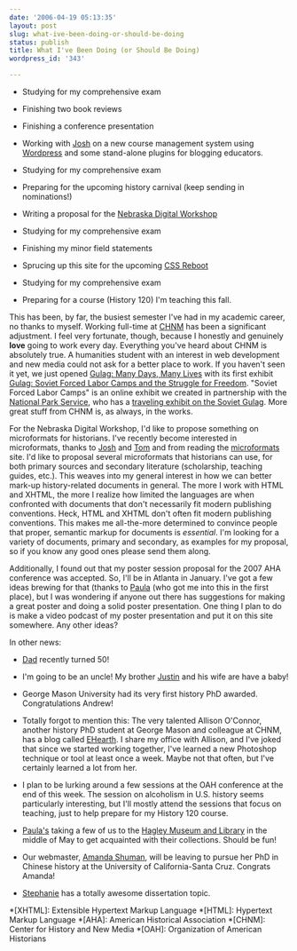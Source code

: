 ```yaml
---
date: '2006-04-19 05:13:35'
layout: post
slug: what-ive-been-doing-or-should-be-doing
status: publish
title: What I've Been Doing (or Should Be Doing)
wordpress_id: '343'

---
```




  * Studying for my comprehensive exam


  * Finishing two book reviews


  * Finishing a conference presentation


  * Working with [Josh](http://www.epistemographer.com) on a new course management system using [Wordpress](http://wordpress.org) and some stand-alone plugins for blogging educators.


  * Studying for my comprehensive exam


  * Preparing for the upcoming history carnival (keep sending in nominations!)


  * Writing a proposal for the [Nebraska Digital Workshop](http://etc.unl.edu/digitalworkshop.html)


  * Studying for my comprehensive exam


  * Finishing my minor field statements


  * Sprucing up this site for the upcoming [CSS Reboot](http://cssreboot.com)


  * Studying for my comprehensive exam


  * Preparing for a course (History 120) I'm teaching this fall.




This has been, by far, the busiest semester I've had in my academic career, no thanks to myself. Working full-time at [CHNM](http://chnm.gmu.edu) has been a significant adjustment. I feel very fortunate, though, because I honestly and genuinely **love** going to work every day. Everything you've heard about CHNM is absolutely true. A humanities student with an interest in web development and new media could not ask for a better place to work. If you haven't seen it yet, we just opened [Gulag: Many Days, Many Lives](http://gulaghistory.org) with its first exhibit [Gulag: Soviet Forced Labor Camps and the Struggle for Freedom](http://gulaghistory.org/exhibits/nps/). "Soviet Forced Labor Camps" is an online exhibit we created in partnership with the [National Park Service](http://www.nps.gov/), who has a [traveling exhibit on the Soviet Gulag](http://gulaghistory.org/exhibits/nps/travelingexhibit/). More great stuff from CHNM is, as always, in the works.




For the Nebraska Digital Workshop, I'd like to propose something on microformats for historians. I've recently become interested in microformats, thanks to [Josh](http://www.epistemographer.com) and [Tom](http://chnm.gmu.edu/staff/scheinfeldt/foundhistory/) and from reading the [microformats](http://microformats.org/) site. I'd like to proposal several microformats that historians can use, for both primary sources and secondary literature (scholarship, teaching guides, etc.). This weaves into my general interest in how we can better mark-up history-related documents in general. The more I work with HTML and XHTML, the more I realize how limited the languages are when confronted with documents that don't necessarily fit modern publishing conventions. Heck, HTML and XHTML don't often fit modern publishing conventions. This makes me all-the-more determined to convince people that proper, semantic markup for documents is _essential_. I'm looking for a variety of documents, primary and secondary, as examples for my proposal, so if you know any good ones please send them along.




Additionally, I found out that my poster session proposal for the 2007 AHA conference was accepted. So, I'll be in Atlanta in January. I've got a few ideas brewing for that (thanks to [Paula](http://www.archiva.net) (who got me into this in the first place), but I was wondering if anyone out there has suggestions for making a great poster and doing a solid poster presentation. One thing I plan to do is make a video podcast of my poster presentation and put it on this site somewhere. Any other ideas?




In other news:






  * [Dad](http://clioweb.org/photos/show/recent/page/1/photo/img_0071) recently turned 50!


  * I'm going to be an uncle! My brother [Justin](http://clioweb.org/photos/show/recent/page/1/photo/jb-and-his-best-friend-bear) and his wife are have a baby!


  * George Mason University had its very first history PhD awarded. Congratulations Andrew!


  * Totally forgot to mention this: The very talented Allison O'Connor, another history PhD student at George Mason and colleague at CHNM, has a blog called [EHearth](http://ehearth.org/). I share my office with Allison, and I've joked that since we started working together, I've learned a new Photoshop technique or tool at least once a week. Maybe not that often, but I've certainly learned a lot from her.


  * I plan to be lurking around a few sessions at the OAH conference at the end of this week. The session on alcoholism in U.S. history seems particularly interesting, but I'll mostly attend the sessions that focus on teaching, just to help prepare for my History 120 course.


  * [Paula's](http://www.archiva.net) taking a few of us to the [Hagley Museum and Library](http://www.hagley.lib.de.us/) in the middle of May to get acquainted with their collections. Should be fun!


  * Our webmaster, [Amanda Shuman](http://chnm.gmu.edu/staff/amanda/), will be leaving to pursue her PhD in Chinese history at the University of California-Santa Cruz. Congrats Amanda!


  * [Stephanie](http://wordchoice.org) has a totally awesome dissertation topic.


  *[XHTML]: Extensible Hypertext Markup Language
  *[HTML]: Hypertext Markup Language
  *[AHA]: American Historical Association
  *[CHNM]: Center for History and New Media
  *[OAH]: Organization of American Historians

